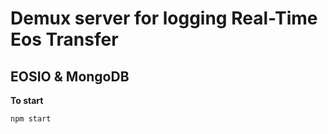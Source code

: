 

# Demux server for logging Real-Time Eos Transfer

## EOSIO & MongoDB

**To start**
```sh
npm start
```


